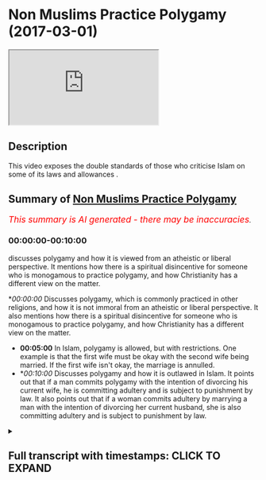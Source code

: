 # Non Muslims Practice Polygamy (2017-03-01)

<iframe loading='lazy' allow='autoplay' src='https://www.youtube.com/embed/q-TA4xTIXAQ'></iframe>

## Description

This video exposes the double standards of those who criticise Islam on some of its laws and allowances .

## Summary of [Non Muslims Practice Polygamy](https://www.youtube.com/watch?v=q-TA4xTIXAQ)


*<span style="color:red; font-size:125%">This summary is AI generated - there may be inaccuracies</span>. [](/)*

### <a onclick="modifyYTiframeseektime('0')">00:00:00-00:10:00</a>

 discusses polygamy and how it is viewed from an atheistic or liberal perspective. It mentions how there is a spiritual disincentive for someone who is monogamous to practice polygamy, and how Christianity has a different view on the matter.

**<a onclick="modifyYTiframeseektime('0')">00:00:00</a>* Discusses polygamy, which is commonly practiced in other religions, and how it is not immoral from an atheistic or liberal perspective. It also mentions how there is a spiritual disincentive for someone who is monogamous to practice polygamy, and how Christianity has a different view on the matter.
* **<a onclick="modifyYTiframeseektime('300')">00:05:00</a>** In Islam, polygamy is allowed, but with restrictions. One example is that the first wife must be okay with the second wife being married. If the first wife isn't okay, the marriage is annulled.
* **<a onclick="modifyYTiframeseektime('600')">00:10:00</a>* Discusses polygamy and how it is outlawed in Islam. It points out that if a man commits polygamy with the intention of divorcing his current wife, he is committing adultery and is subject to punishment by law. It also points out that if a woman commits adultery by marrying a man with the intention of divorcing her current husband, she is also committing adultery and is subject to punishment by law.

<details><summary><h2>Full transcript with timestamps: CLICK TO EXPAND</h2></summary>

<a onclick="modifyYTiframeseektime('0')">0:00:00</a> Kiska means they come to us and all you  
<a onclick="modifyYTiframeseektime('1')">0:00:01</a> look symptomatic for watching and I'm  
<a onclick="modifyYTiframeseektime('3')">0:00:03</a> not showing today  
<a onclick="modifyYTiframeseektime('4')">0:00:04</a> no Moses Baptist polygamy they practiced  
<a onclick="modifyYTiframeseektime('7')">0:00:07</a> I don't care what anyone says how many  
<a onclick="modifyYTiframeseektime('9')">0:00:09</a> guys are these statistics show this they  
<a onclick="modifyYTiframeseektime('11')">0:00:11</a> have side chains they have mistresses  
<a onclick="modifyYTiframeseektime('15')">0:00:15</a> it's not right but the thing is they do  
<a onclick="modifyYTiframeseektime('18')">0:00:18</a> they go and cheat on their wives left  
<a onclick="modifyYTiframeseektime('21')">0:00:21</a> right center Islam says no you can't go  
<a onclick="modifyYTiframeseektime('25')">0:00:25</a> and use another female for your sexual  
<a onclick="modifyYTiframeseektime('28')">0:00:28</a> desires  
<a onclick="modifyYTiframeseektime('28')">0:00:28</a> you can't go today I'm just reading  
<a onclick="modifyYTiframeseektime('30')">0:00:30</a> usually because you know that's what I  
<a onclick="modifyYTiframeseektime('32')">0:00:32</a> want that allowed us for many reasons if  
<a onclick="modifyYTiframeseektime('35')">0:00:35</a> entry comes read I'll repeat it but many  
<a onclick="modifyYTiframeseektime('37')">0:00:37</a> reasons one of them is if you're going  
<a onclick="modifyYTiframeseektime('39')">0:00:39</a> to do it you do it like a man  
<a onclick="modifyYTiframeseektime('40')">0:00:40</a> yeah now this doesn't mean if a sister's  
<a onclick="modifyYTiframeseektime('42')">0:00:42</a> you don't to share husband good you  
<a onclick="modifyYTiframeseektime('44')">0:00:44</a> don't have to nobody said you're gonna  
<a onclick="modifyYTiframeseektime('45')">0:00:45</a> get killed  
<a onclick="modifyYTiframeseektime('46')">0:00:46</a> yeah you know what I mean you don't have  
<a onclick="modifyYTiframeseektime('50')">0:00:50</a> to you know you don't need to allow your  
<a onclick="modifyYTiframeseektime('53')">0:00:53</a> husband to American let's come there's  
<a onclick="modifyYTiframeseektime('55')">0:00:55</a> even if it in the even states in the  
<a onclick="modifyYTiframeseektime('56')">0:00:56</a> contract and always get married again  
<a onclick="modifyYTiframeseektime('58')">0:00:58</a> simple as you can translate but however  
<a onclick="modifyYTiframeseektime('61')">0:01:01</a> if you know is all the same no that  
<a onclick="modifyYTiframeseektime('67')">0:01:07</a> wasn't they they practice this yet so  
<a onclick="modifyYTiframeseektime('69')">0:01:09</a> basically we as Muslims we it has gotta  
<a onclick="modifyYTiframeseektime('72')">0:01:12</a> be done has to be done in the right way  
<a onclick="modifyYTiframeseektime('73')">0:01:13</a> you have to give her the rights  
<a onclick="modifyYTiframeseektime('75')">0:01:15</a> yeah you can treat her like a mistress  
<a onclick="modifyYTiframeseektime('78')">0:01:18</a> or sanction whatever you you have to  
<a onclick="modifyYTiframeseektime('80')">0:01:20</a> give her a right you have to treat their  
<a onclick="modifyYTiframeseektime('81')">0:01:21</a> ego and brothers laugh and act like it's  
<a onclick="modifyYTiframeseektime('83')">0:01:23</a> all fun again it's all happy day but  
<a onclick="modifyYTiframeseektime('85')">0:01:25</a> there is a narration that says a if a  
<a onclick="modifyYTiframeseektime('87')">0:01:27</a> husband doesn't treat the wives equally  
<a onclick="modifyYTiframeseektime('89')">0:01:29</a> if you favor one month is up in the  
<a onclick="modifyYTiframeseektime('91')">0:01:31</a> theaters when you will come leaning on  
<a onclick="modifyYTiframeseektime('93')">0:01:33</a> one side yeah  
<a onclick="modifyYTiframeseektime('94')">0:01:34</a> so let's consequences it's not that more  
<a onclick="modifyYTiframeseektime('96')">0:01:36</a> happy days this that it's not that easy  
<a onclick="modifyYTiframeseektime('97')">0:01:37</a> you can try to say and also today  
<a onclick="modifyYTiframeseektime('99')">0:01:39</a> unfortunately the Asian committees here  
<a onclick="modifyYTiframeseektime('101')">0:01:41</a> produce adaptable models of hacks  
<a onclick="modifyYTiframeseektime('103')">0:01:43</a> damaged a biryani yeah what what what  
<a onclick="modifyYTiframeseektime('107')">0:01:47</a> the thing is racism  
<a onclick="modifyYTiframeseektime('108')">0:01:48</a> unfortunately racism is  
<a onclick="modifyYTiframeseektime('110')">0:01:50</a> big yeah the most distant then watch  
<a onclick="modifyYTiframeseektime('114')">0:01:54</a> this is a lockdown a like they're  
<a onclick="modifyYTiframeseektime('115')">0:01:55</a> like garbage yeah it's disgusting  
<a onclick="modifyYTiframeseektime('117')">0:01:57</a> behavior  
<a onclick="modifyYTiframeseektime('119')">0:01:59</a> you know so if there is a brother who is  
<a onclick="modifyYTiframeseektime('121')">0:02:01</a> willing to marry that stuff because that  
<a onclick="modifyYTiframeseektime('124')">0:02:04</a> sister has needs financial need sexual  
<a onclick="modifyYTiframeseektime('126')">0:02:06</a> needs you know means someone is a  
<a onclick="modifyYTiframeseektime('127')">0:02:07</a> companion there someone to be a fatherly  
<a onclick="modifyYTiframeseektime('129')">0:02:09</a> figure to her kids this is important um  
<a onclick="modifyYTiframeseektime('132')">0:02:12</a> trying to see so Islam is there to set  
<a onclick="modifyYTiframeseektime('135')">0:02:15</a> odors in case of scenarios you don't try  
<a onclick="modifyYTiframeseektime('137')">0:02:17</a> to say almost want to has given us a  
<a onclick="modifyYTiframeseektime('138')">0:02:18</a> solution what's the solution with other  
<a onclick="modifyYTiframeseektime('140')">0:02:20</a> religions and establish all reason where  
<a onclick="modifyYTiframeseektime('143')">0:02:23</a> else one sitting for not married trim  
<a onclick="modifyYTiframeseektime('144')">0:02:24</a> squeeze them forth if you can only just  
<a onclick="modifyYTiframeseektime('146')">0:02:26</a> marry only one and it's other servers it  
<a onclick="modifyYTiframeseektime('148')">0:02:28</a> was all sort of says indeed you're not  
<a onclick="modifyYTiframeseektime('150')">0:02:30</a> gonna be just you know so it is hard but  
<a onclick="modifyYTiframeseektime('153')">0:02:33</a> there's many wisdoms behind it if that  
<a onclick="modifyYTiframeseektime('155')">0:02:35</a> makes sense and there's no other news  
<a onclick="modifyYTiframeseektime('156')">0:02:36</a> about Number bed liner I just a few  
<a onclick="modifyYTiframeseektime('158')">0:02:38</a> plates him just one first of all like  
<a onclick="modifyYTiframeseektime('160')">0:02:40</a> and for us you're saying this is always  
<a onclick="modifyYTiframeseektime('163')">0:02:43</a> I ask myself when people ask me  
<a onclick="modifyYTiframeseektime('165')">0:02:45</a> questions who's asking the question so  
<a onclick="modifyYTiframeseektime('166')">0:02:46</a> if it's an atheist asking that question  
<a onclick="modifyYTiframeseektime('168')">0:02:48</a> the question would be what kind of what  
<a onclick="modifyYTiframeseektime('171')">0:02:51</a> kind of restrictions does the atheistic  
<a onclick="modifyYTiframeseektime('174')">0:02:54</a> worldview have on Ligonier if it's the  
<a onclick="modifyYTiframeseektime('176')">0:02:56</a> liberal asking that question someone who  
<a onclick="modifyYTiframeseektime('178')">0:02:58</a> believes in liberal philosophy what kind  
<a onclick="modifyYTiframeseektime('180')">0:03:00</a> of restrictions as liberal as an animus  
<a onclick="modifyYTiframeseektime('182')">0:03:02</a> muscle go by legal liberalism I'm  
<a onclick="modifyYTiframeseektime('184')">0:03:04</a> talking about philosophical liberalism  
<a onclick="modifyYTiframeseektime('186')">0:03:06</a> in fact atheism nor a theism nor  
<a onclick="modifyYTiframeseektime('189')">0:03:09</a> liberalism should have any restrictions  
<a onclick="modifyYTiframeseektime('191')">0:03:11</a> on polygamy whether it's from a man or a  
<a onclick="modifyYTiframeseektime('193')">0:03:13</a> woman but to be honest I'm also hoping  
<a onclick="modifyYTiframeseektime('195')">0:03:15</a> that sounds especially if it sounds like  
<a onclick="modifyYTiframeseektime('197')">0:03:17</a> the guidelines are clear but from an  
<a onclick="modifyYTiframeseektime('199')">0:03:19</a> atheistic perspective or a liberal  
<a onclick="modifyYTiframeseektime('201')">0:03:21</a> perspective  
<a onclick="modifyYTiframeseektime('201')">0:03:21</a> polygamy is completely stay again for  
<a onclick="modifyYTiframeseektime('204')">0:03:24</a> everyone and frankly you can say this  
<a onclick="modifyYTiframeseektime('206')">0:03:26</a> there will be a spiritual a disincentive  
<a onclick="modifyYTiframeseektime('208')">0:03:28</a> for someone there's all saying okay this  
<a onclick="modifyYTiframeseektime('211')">0:03:31</a> is guilt I feel guilty according to the  
<a onclick="modifyYTiframeseektime('213')">0:03:33</a> majority of philosophers and  
<a onclick="modifyYTiframeseektime('214')">0:03:34</a> psychologists like Freud he wrote a book  
<a onclick="modifyYTiframeseektime('216')">0:03:36</a> called civilization and its discontents  
<a onclick="modifyYTiframeseektime('218')">0:03:38</a> this book I mean he says it should take  
<a onclick="modifyYTiframeseektime('223')">0:03:43</a> over the it is one of the the primal  
<a onclick="modifyYTiframeseektime('225')">0:03:45</a> self you know the the beast eale self  
<a onclick="modifyYTiframeseektime('228')">0:03:48</a> really if that should take over guilt  
<a onclick="modifyYTiframeseektime('230')">0:03:50</a> and his eyes should be demolished all  
<a onclick="modifyYTiframeseektime('233')">0:03:53</a> the all the barriers if created for  
<a onclick="modifyYTiframeseektime('234')">0:03:54</a> gills should be taken down and this is  
<a onclick="modifyYTiframeseektime('237')">0:03:57</a> what you're going to find with new age  
<a onclick="modifyYTiframeseektime('239')">0:03:59</a> kind of  
<a onclick="modifyYTiframeseektime('239')">0:03:59</a> slash liberalism is kind of like an  
<a onclick="modifyYTiframeseektime('242')">0:04:02</a> upgraded headin ISM so there is no first  
<a onclick="modifyYTiframeseektime('245')">0:04:05</a> of all from an atheistic paradigm or  
<a onclick="modifyYTiframeseektime('247')">0:04:07</a> from a liberal paradigm there is no way  
<a onclick="modifyYTiframeseektime('250')">0:04:10</a> anyone could argue that it's immoral  
<a onclick="modifyYTiframeseektime('252')">0:04:12</a> objectively speaking that - for polygamy  
<a onclick="modifyYTiframeseektime('256')">0:04:16</a> to take place a liberalism doesn't  
<a onclick="modifyYTiframeseektime('258')">0:04:18</a> disallow it only Liberal government's  
<a onclick="modifyYTiframeseektime('260')">0:04:20</a> have disallowed it that's the difference  
<a onclick="modifyYTiframeseektime('261')">0:04:21</a> number two if you look at it from the  
<a onclick="modifyYTiframeseektime('263')">0:04:23</a> previous dispensations and other  
<a onclick="modifyYTiframeseektime('265')">0:04:25</a> religions you'll find that it's commonly  
<a onclick="modifyYTiframeseektime('267')">0:04:27</a> practiced in all of the other world  
<a onclick="modifyYTiframeseektime('269')">0:04:29</a> religions in fact with no exception or  
<a onclick="modifyYTiframeseektime('272')">0:04:32</a> the major world religions with no  
<a onclick="modifyYTiframeseektime('274')">0:04:34</a> exception the six major world religions  
<a onclick="modifyYTiframeseektime('276')">0:04:36</a> all of them have a billy goat Sandman  
<a onclick="modifyYTiframeseektime('278')">0:04:38</a> Christianity you know obviously as you  
<a onclick="modifyYTiframeseektime('280')">0:04:40</a> know Solomon had 300 whites  
<a onclick="modifyYTiframeseektime('283')">0:04:43</a> I mean Abraham had three wives and Jesus  
<a onclick="modifyYTiframeseektime('286')">0:04:46</a> has come and said in Matthews I've not  
<a onclick="modifyYTiframeseektime('288')">0:04:48</a> come to do away with the law the  
<a onclick="modifyYTiframeseektime('289')">0:04:49</a> prophets I've come to affirm them and  
<a onclick="modifyYTiframeseektime('291')">0:04:51</a> that is why you'll find that Anabaptist  
<a onclick="modifyYTiframeseektime('293')">0:04:53</a> juror community which is a special type  
<a onclick="modifyYTiframeseektime('295')">0:04:55</a> of Christian community enforce polygamy  
<a onclick="modifyYTiframeseektime('298')">0:04:58</a> so it's only a historical thing that  
<a onclick="modifyYTiframeseektime('300')">0:05:00</a> polygamy was outlawed from a Christian  
<a onclick="modifyYTiframeseektime('302')">0:05:02</a> perspective Christianity and Judaism and  
<a onclick="modifyYTiframeseektime('304')">0:05:04</a> Judaism the ready Jews they practiced  
<a onclick="modifyYTiframeseektime('306')">0:05:06</a> polygamy in Hindu and Hindu scripture  
<a onclick="modifyYTiframeseektime('308')">0:05:08</a> there's many different verses of their  
<a onclick="modifyYTiframeseektime('311')">0:05:11</a> gods having 16,000 wives you know ten  
<a onclick="modifyYTiframeseektime('313')">0:05:13</a> thousand Murata one thousand chav sex  
<a onclick="modifyYTiframeseektime('317')">0:05:17</a> slaves distances that's all completely  
<a onclick="modifyYTiframeseektime('319')">0:05:19</a> normal in their in their paradigm as for  
<a onclick="modifyYTiframeseektime('322')">0:05:22</a> Sikhism I think six of the eleven or  
<a onclick="modifyYTiframeseektime('325')">0:05:25</a> twelve gurus when polygamous  
<a onclick="modifyYTiframeseektime('327')">0:05:27</a> relationships so almost no a world  
<a onclick="modifyYTiframeseektime('329')">0:05:29</a> religion or what no well paradigm which  
<a onclick="modifyYTiframeseektime('331')">0:05:31</a> is popularized today this allows  
<a onclick="modifyYTiframeseektime('334')">0:05:34</a> polygamy you'll find that from all of  
<a onclick="modifyYTiframeseektime('336')">0:05:36</a> the world religions and all the world  
<a onclick="modifyYTiframeseektime('338')">0:05:38</a> paradigms which are popularized Islam  
<a onclick="modifyYTiframeseektime('340')">0:05:40</a> actually has the Muslims the irony of it  
<a onclick="modifyYTiframeseektime('341')">0:05:41</a> has the most restriction when it comes  
<a onclick="modifyYTiframeseektime('344')">0:05:44</a> to this practice and I'll tell you the  
<a onclick="modifyYTiframeseektime('345')">0:05:45</a> restrictions because it says thank you  
<a onclick="modifyYTiframeseektime('347')">0:05:47</a> how matter by lack of men in the second  
<a onclick="modifyYTiframeseektime('348')">0:05:48</a> lesson also a thought about it says  
<a onclick="modifyYTiframeseektime('350')">0:05:50</a> marry who you will from the a by the way  
<a onclick="modifyYTiframeseektime('353')">0:05:53</a> just as a side note this verse came down  
<a onclick="modifyYTiframeseektime('355')">0:05:55</a> which is another added irony it came  
<a onclick="modifyYTiframeseektime('357')">0:05:57</a> down talking about helping often people  
<a onclick="modifyYTiframeseektime('361')">0:06:01</a> often women in general by the way the  
<a onclick="modifyYTiframeseektime('364')">0:06:04</a> Koran puts a special emphasis on  
<a onclick="modifyYTiframeseektime('366')">0:06:06</a> but often girls you know so it has  
<a onclick="modifyYTiframeseektime('369')">0:06:09</a> positive discrimination yes for orphan  
<a onclick="modifyYTiframeseektime('372')">0:06:12</a> girls rather than boys  
<a onclick="modifyYTiframeseektime('373')">0:06:13</a> so when they often girls get older and  
<a onclick="modifyYTiframeseektime('375')">0:06:15</a> obviously a pubescent that is when the  
<a onclick="modifyYTiframeseektime('378')">0:06:18</a> quran from this perspective you know  
<a onclick="modifyYTiframeseektime('380')">0:06:20</a> advisement to marry who you want from  
<a onclick="modifyYTiframeseektime('383')">0:06:23</a> from the orphan girls or or from the  
<a onclick="modifyYTiframeseektime('386')">0:06:26</a> woman generally two three and four  
<a onclick="modifyYTiframeseektime('388')">0:06:28</a> why don't have the right let's have a  
<a onclick="modifyYTiframeseektime('390')">0:06:30</a> look iraq of why has an arm of allocate  
<a onclick="modifyYTiframeseektime('391')">0:06:31</a> a metal comb so if you can't if you fear  
<a onclick="modifyYTiframeseektime('394')">0:06:34</a> that you even fear that you can't do  
<a onclick="modifyYTiframeseektime('396')">0:06:36</a> justice to marry one only one or where  
<a onclick="modifyYTiframeseektime('399')">0:06:39</a> you are I am possessive now the point  
<a onclick="modifyYTiframeseektime('400')">0:06:40</a> here is important first of all there is  
<a onclick="modifyYTiframeseektime('403')">0:06:43</a> a you could say there's a kind of  
<a onclick="modifyYTiframeseektime('405')">0:06:45</a> warning no crime issues against polygamy  
<a onclick="modifyYTiframeseektime('407')">0:06:47</a> there's no doubt it's not a small back  
<a onclick="modifyYTiframeseektime('410')">0:06:50</a> which means is allowed in Islam it's not  
<a onclick="modifyYTiframeseektime('412')">0:06:52</a> what's to happen it's not fun it's not  
<a onclick="modifyYTiframeseektime('414')">0:06:54</a> something which is recommended nor is it  
<a onclick="modifyYTiframeseektime('416')">0:06:56</a> something which is obviously compulsory  
<a onclick="modifyYTiframeseektime('418')">0:06:58</a> and as Ali said I mean this is  
<a onclick="modifyYTiframeseektime('420')">0:07:00</a> definitely the case and the solves all  
<a onclick="modifyYTiframeseektime('422')">0:07:02</a> the problems with women necessarily and  
<a onclick="modifyYTiframeseektime('423')">0:07:03</a> this is actually quite an interesting  
<a onclick="modifyYTiframeseektime('426')">0:07:06</a> thing which is specialized to the  
<a onclick="modifyYTiframeseektime('427')">0:07:07</a> Islamic discourse it look Adama which is  
<a onclick="modifyYTiframeseektime('429')">0:07:09</a> one of the major scholars of Islam  
<a onclick="modifyYTiframeseektime('431')">0:07:11</a> they're one of the email of their humbly  
<a onclick="modifyYTiframeseektime('433')">0:07:13</a> mother he quotes and others like it you  
<a onclick="modifyYTiframeseektime('435')">0:07:15</a> know if you look at MIT called staff for  
<a onclick="modifyYTiframeseektime('438')">0:07:18</a> women decides to if there's a contract  
<a onclick="modifyYTiframeseektime('440')">0:07:20</a> basically before the marriage and the  
<a onclick="modifyYTiframeseektime('442')">0:07:22</a> almond decides I don't wanna get married  
<a onclick="modifyYTiframeseektime('443')">0:07:23</a> if you can't get married to a second or  
<a onclick="modifyYTiframeseektime('444')">0:07:24</a> third wife of this madman basically the  
<a onclick="modifyYTiframeseektime('447')">0:07:27</a> moment the man goes and tries to get  
<a onclick="modifyYTiframeseektime('449')">0:07:29</a> married to a second wife is the the  
<a onclick="modifyYTiframeseektime('450')">0:07:30</a> annulment of the marriage will commence  
<a onclick="modifyYTiframeseektime('452')">0:07:32</a> by the way this with this ensures from  
<a onclick="modifyYTiframeseektime('455')">0:07:35</a> from the woman's perspective and that  
<a onclick="modifyYTiframeseektime('458')">0:07:38</a> the man doesn't get back to a second  
<a onclick="modifyYTiframeseektime('460')">0:07:40</a> wife in more of a way then would be the  
<a onclick="modifyYTiframeseektime('462')">0:07:42</a> case from an atheistic paradigm because  
<a onclick="modifyYTiframeseektime('464')">0:07:44</a> when atheistic paradigm how is she  
<a onclick="modifyYTiframeseektime('466')">0:07:46</a> how does she know what he's telling her  
<a onclick="modifyYTiframeseektime('467')">0:07:47</a> is true if he says I love you own and I  
<a onclick="modifyYTiframeseektime('470')">0:07:50</a> want to be with you Father I mean he  
<a onclick="modifyYTiframeseektime('471')">0:07:51</a> doesn't have any real objective  
<a onclick="modifyYTiframeseektime('472')">0:07:52</a> spiritual incentive objective spiritual  
<a onclick="modifyYTiframeseektime('474')">0:07:54</a> incentive morality which is objective  
<a onclick="modifyYTiframeseektime('476')">0:07:56</a> that would stop him from going to  
<a onclick="modifyYTiframeseektime('479')">0:07:59</a> different woman multiple partners fact I  
<a onclick="modifyYTiframeseektime('481')">0:08:01</a> was in the gym recently and that's how  
<a onclick="modifyYTiframeseektime('484')">0:08:04</a> hollow like those a guy is married with  
<a onclick="modifyYTiframeseektime('487')">0:08:07</a> kids innocent that and literally  
<a onclick="modifyYTiframeseektime('489')">0:08:09</a> becoming fool now he started telling me  
<a onclick="modifyYTiframeseektime('492')">0:08:12</a> like he started telling the other guys  
<a onclick="modifyYTiframeseektime('493')">0:08:13</a> as all day you know yeah she let me go  
<a onclick="modifyYTiframeseektime('495')">0:08:15</a> to Ibiza she let me talk about wife and  
<a onclick="modifyYTiframeseektime('497')">0:08:17</a> then and then the other guy us and we  
<a onclick="modifyYTiframeseektime('499')">0:08:19</a> gonna do that and then he started  
<a onclick="modifyYTiframeseektime('501')">0:08:21</a> exposing himself you know I'm gonna go  
<a onclick="modifyYTiframeseektime('502')">0:08:22</a> here's happened now how do we know that  
<a onclick="modifyYTiframeseektime('505')">0:08:25</a> people are not just and this is the  
<a onclick="modifyYTiframeseektime('507')">0:08:27</a> things the problem is that naivety can  
<a onclick="modifyYTiframeseektime('509')">0:08:29</a> overcome somebody and they are assuming  
<a onclick="modifyYTiframeseektime('512')">0:08:32</a> using emotional judgments that this man  
<a onclick="modifyYTiframeseektime('515')">0:08:35</a> is always going to be loyal to me but  
<a onclick="modifyYTiframeseektime('518')">0:08:38</a> not realizing that the sociological  
<a onclick="modifyYTiframeseektime('519')">0:08:39</a> statistics show that you know being  
<a onclick="modifyYTiframeseektime('523')">0:08:43</a> unfaithful to something which is a  
<a onclick="modifyYTiframeseektime('524')">0:08:44</a> common feature of the of the Western  
<a onclick="modifyYTiframeseektime('527')">0:08:47</a> paradigm so generally speaking of the  
<a onclick="modifyYTiframeseektime('530')">0:08:50</a> Western experience so generally speaking  
<a onclick="modifyYTiframeseektime('532')">0:08:52</a> here I think that in a nutshell  
<a onclick="modifyYTiframeseektime('535')">0:08:55</a> aslam has real restrictions output for  
<a onclick="modifyYTiframeseektime('537')">0:08:57</a> this but at the same time it's moba is  
<a onclick="modifyYTiframeseektime('540')">0:09:00</a> the same time as allowed if certain  
<a onclick="modifyYTiframeseektime('542')">0:09:02</a> things are put in place and I don't see  
<a onclick="modifyYTiframeseektime('545')">0:09:05</a> how that could be used as an evidence  
<a onclick="modifyYTiframeseektime('546')">0:09:06</a> against Islam unless you have an  
<a onclick="modifyYTiframeseektime('547')">0:09:07</a> objective reasoning to show that  
<a onclick="modifyYTiframeseektime('550')">0:09:10</a> polygamy is wrong on an objective level  
<a onclick="modifyYTiframeseektime('552')">0:09:12</a> which you can never do for lazy sickness  
<a onclick="modifyYTiframeseektime('553')">0:09:13</a> but yeah it's true and also if for  
<a onclick="modifyYTiframeseektime('556')">0:09:16</a> example one guy his chin on is y ou go  
<a onclick="modifyYTiframeseektime('560')">0:09:20</a> mistress whatever what's the weapon to  
<a onclick="modifyYTiframeseektime('562')">0:09:22</a> call police  
<a onclick="modifyYTiframeseektime('562')">0:09:22</a> please go put a name it was this one he  
<a onclick="modifyYTiframeseektime('566')">0:09:26</a> was arrested come in Oscar  
<a onclick="modifyYTiframeseektime('568')">0:09:28</a> so the thing is for example in Islam if  
<a onclick="modifyYTiframeseektime('570')">0:09:30</a> the first wife is okay yet and the wife  
<a onclick="modifyYTiframeseektime('575')">0:09:35</a> for him to get married again it filled  
<a onclick="modifyYTiframeseektime('577')">0:09:37</a> them okay you too  
<a onclick="modifyYTiframeseektime('578')">0:09:38</a> why is it like no no no it's there okay  
<a onclick="modifyYTiframeseektime('582')">0:09:42</a> look at this that next mark on her body  
<a onclick="modifyYTiframeseektime('584')">0:09:44</a> ten girlfriends yeah happy days good she  
<a onclick="modifyYTiframeseektime('587')">0:09:47</a> on your wife mistresses good  
<a onclick="modifyYTiframeseektime('589')">0:09:49</a> well this car comes to do in the write  
<a onclick="modifyYTiframeseektime('591')">0:09:51</a> my novel but he Thomas E is absolute  
<a onclick="modifyYTiframeseektime('594')">0:09:54</a> true I'm sorry in this country there's  
<a onclick="modifyYTiframeseektime('596')">0:09:56</a> no law it's for from treating on your  
<a onclick="modifyYTiframeseektime('598')">0:09:58</a> wife  
<a onclick="modifyYTiframeseektime('598')">0:09:58</a> I mean think there isn't what we doing  
<a onclick="modifyYTiframeseektime('600')">0:10:00</a> it we gonna get the point is why is it  
<a onclick="modifyYTiframeseektime('602')">0:10:02</a> the case where a man can actually have a  
<a onclick="modifyYTiframeseektime('604')">0:10:04</a> polygamous relationship with  
<a onclick="modifyYTiframeseektime('606')">0:10:06</a> hundred over a thousand members and  
<a onclick="modifyYTiframeseektime('608')">0:10:08</a> given them their rights yeah this is  
<a onclick="modifyYTiframeseektime('609')">0:10:09</a> really important for this time came to  
<a onclick="modifyYTiframeseektime('611')">0:10:11</a> protect the rights of people respecting  
<a onclick="modifyYTiframeseektime('614')">0:10:14</a> that female you can't go at a loser if  
<a onclick="modifyYTiframeseektime('617')">0:10:17</a> you marry this time if you marry  
<a onclick="modifyYTiframeseektime('618')">0:10:18</a> somebody with the intentions of divorced  
<a onclick="modifyYTiframeseektime('620')">0:10:20</a> it's Haram if you said no than just  
<a onclick="modifyYTiframeseektime('623')">0:10:23</a> maria user it surrounded committing zina  
<a onclick="modifyYTiframeseektime('625')">0:10:25</a> well she won't meet your people you  
<a onclick="modifyYTiframeseektime('627')">0:10:27</a> would be for that intention  
</details>